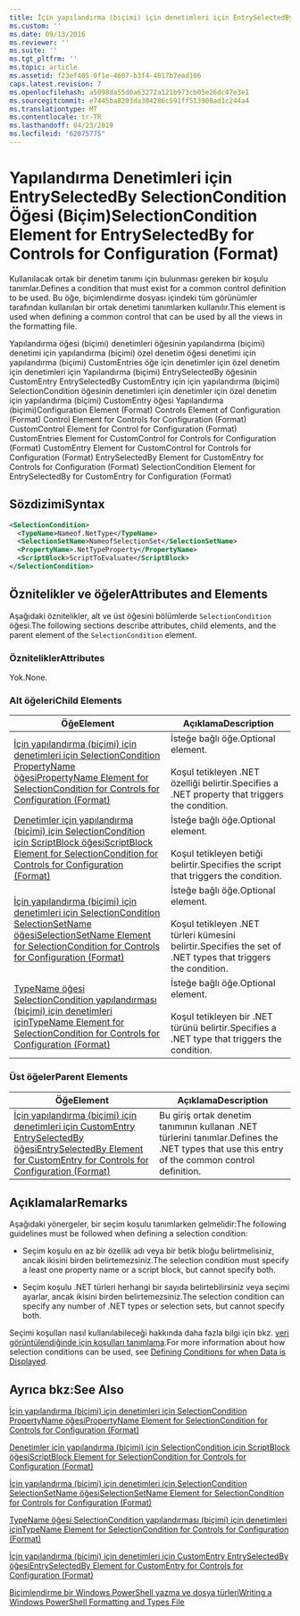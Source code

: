 ```yaml
---
title: İçin yapılandırma (biçimi) için denetimleri için EntrySelectedBy SelectionCondition öğesi | Microsoft Docs
ms.custom: ''
ms.date: 09/13/2016
ms.reviewer: ''
ms.suite: ''
ms.tgt_pltfrm: ''
ms.topic: article
ms.assetid: f23ef405-0f1e-4607-b3f4-4017b7ead106
caps.latest.revision: 7
ms.openlocfilehash: a5098da55d0a63272a121b973cb05e26dc47e3e1
ms.sourcegitcommit: e7445ba8203da304286c591ff513900ad1c244a4
ms.translationtype: MT
ms.contentlocale: tr-TR
ms.lasthandoff: 04/23/2019
ms.locfileid: "62075775"
---
```

# <a name="selectioncondition-element-for-entryselectedby-for-controls-for-configuration-format"></a><span data-ttu-id="fa982-102">Yapılandırma Denetimleri için EntrySelectedBy SelectionCondition Öğesi (Biçim)</span><span class="sxs-lookup"><span data-stu-id="fa982-102">SelectionCondition Element for EntrySelectedBy for Controls for Configuration (Format)</span></span>

<span data-ttu-id="fa982-103">Kullanılacak ortak bir denetim tanımı için bulunması gereken bir koşulu tanımlar.</span><span class="sxs-lookup"><span data-stu-id="fa982-103">Defines a condition that must exist for a common control definition to be used.</span></span> <span data-ttu-id="fa982-104">Bu öğe, biçimlendirme dosyası içindeki tüm görünümler tarafından kullanılan bir ortak denetimi tanımlarken kullanılır.</span><span class="sxs-lookup"><span data-stu-id="fa982-104">This element is used when defining a common control that can be used by all the views in the formatting file.</span></span>

<span data-ttu-id="fa982-105">Yapılandırma öğesi (biçimi) denetimleri öğesinin yapılandırma (biçimi) denetimi için yapılandırma (biçimi) özel denetim öğesi denetimi için yapılandırma (biçimi) CustomEntries öğe için denetimler için özel denetim için denetimleri için Yapılandırma (biçimi) EntrySelectedBy öğesinin CustomEntry EntrySelectedBy CustomEntry için için yapılandırma (biçimi) SelectionCondition öğesinin denetimleri için denetimler için özel denetim için yapılandırma (biçimi) CustomEntry öğesi Yapılandırma (biçimi)</span><span class="sxs-lookup"><span data-stu-id="fa982-105">Configuration Element (Format) Controls Element of Configuration (Format) Control Element for Controls for Configuration (Format) CustomControl Element for Control for Configuration (Format) CustomEntries Element for CustomControl for Controls for Configuration (Format) CustomEntry Element for CustomControl for Controls for Configuration (Format) EntrySelectedBy Element for CustomEntry for Controls for Configuration (Format) SelectionCondition Element for EntrySelectedBy for CustomEntry for Configuration (Format)</span></span>

## <a name="syntax"></a><span data-ttu-id="fa982-106">Sözdizimi</span><span class="sxs-lookup"><span data-stu-id="fa982-106">Syntax</span></span>

```xml
<SelectionCondition>
  <TypeName>Nameof.NetType</TypeName>
  <SelectionSetName>NameofSelectionSet</SelectionSetName>
  <PropertyName>.NetTypeProperty</PropertyName>
  <ScriptBlock>ScriptToEvaluate</ScriptBlock>
</SelectionCondition>
```

## <a name="attributes-and-elements"></a><span data-ttu-id="fa982-107">Öznitelikler ve öğeler</span><span class="sxs-lookup"><span data-stu-id="fa982-107">Attributes and Elements</span></span>

<span data-ttu-id="fa982-108">Aşağıdaki öznitelikler, alt ve üst öğesini bölümlerde `SelectionCondition` öğesi.</span><span class="sxs-lookup"><span data-stu-id="fa982-108">The following sections describe attributes, child elements, and the parent element of the `SelectionCondition` element.</span></span>

### <a name="attributes"></a><span data-ttu-id="fa982-109">Öznitelikler</span><span class="sxs-lookup"><span data-stu-id="fa982-109">Attributes</span></span>

<span data-ttu-id="fa982-110">Yok.</span><span class="sxs-lookup"><span data-stu-id="fa982-110">None.</span></span>

### <a name="child-elements"></a><span data-ttu-id="fa982-111">Alt öğeleri</span><span class="sxs-lookup"><span data-stu-id="fa982-111">Child Elements</span></span>

|<span data-ttu-id="fa982-112">Öğe</span><span class="sxs-lookup"><span data-stu-id="fa982-112">Element</span></span>|<span data-ttu-id="fa982-113">Açıklama</span><span class="sxs-lookup"><span data-stu-id="fa982-113">Description</span></span>|
|-------------|-----------------|
|[<span data-ttu-id="fa982-114">İçin yapılandırma (biçimi) için denetimleri için SelectionCondition PropertyName öğesi</span><span class="sxs-lookup"><span data-stu-id="fa982-114">PropertyName Element for SelectionCondition for Controls for Configuration (Format)</span></span>](./propertyname-element-for-selectioncondition-for-controls-for-configuration-format.md)|<span data-ttu-id="fa982-115">İsteğe bağlı öğe.</span><span class="sxs-lookup"><span data-stu-id="fa982-115">Optional element.</span></span><br /><br /> <span data-ttu-id="fa982-116">Koşul tetikleyen .NET özelliği belirtir.</span><span class="sxs-lookup"><span data-stu-id="fa982-116">Specifies a .NET property that triggers the condition.</span></span>|
|[<span data-ttu-id="fa982-117">Denetimler için yapılandırma (biçimi) için SelectionCondition için ScriptBlock öğesi</span><span class="sxs-lookup"><span data-stu-id="fa982-117">ScriptBlock Element for SelectionCondition for Controls for Configuration (Format)</span></span>](./scriptblock-element-for-selectioncondition-for-controls-for-configuration-format.md)|<span data-ttu-id="fa982-118">İsteğe bağlı öğe.</span><span class="sxs-lookup"><span data-stu-id="fa982-118">Optional element.</span></span><br /><br /> <span data-ttu-id="fa982-119">Koşul tetikleyen betiği belirtir.</span><span class="sxs-lookup"><span data-stu-id="fa982-119">Specifies the script that triggers the condition.</span></span>|
|[<span data-ttu-id="fa982-120">İçin yapılandırma (biçimi) için denetimleri için SelectionCondition SelectionSetName öğesi</span><span class="sxs-lookup"><span data-stu-id="fa982-120">SelectionSetName Element for SelectionCondition for Controls for Configuration (Format)</span></span>](./selectionsetname-element-for-selectioncondition-for-controls-for-configuration-format.md)|<span data-ttu-id="fa982-121">İsteğe bağlı öğe.</span><span class="sxs-lookup"><span data-stu-id="fa982-121">Optional element.</span></span><br /><br /> <span data-ttu-id="fa982-122">Koşul tetikleyen .NET türleri kümesini belirtir.</span><span class="sxs-lookup"><span data-stu-id="fa982-122">Specifies the set of .NET types that triggers the condition.</span></span>|
|[<span data-ttu-id="fa982-123">TypeName öğesi SelectionCondition yapılandırması (biçimi) için denetimleri için</span><span class="sxs-lookup"><span data-stu-id="fa982-123">TypeName Element for SelectionCondition for Controls for Configuration (Format)</span></span>](./typename-element-for-selectioncondition-for-controls-for-configuration-format.md)|<span data-ttu-id="fa982-124">İsteğe bağlı öğe.</span><span class="sxs-lookup"><span data-stu-id="fa982-124">Optional element.</span></span><br /><br /> <span data-ttu-id="fa982-125">Koşul tetikleyen bir .NET türünü belirtir.</span><span class="sxs-lookup"><span data-stu-id="fa982-125">Specifies a .NET type that triggers the condition.</span></span>|

### <a name="parent-elements"></a><span data-ttu-id="fa982-126">Üst öğeler</span><span class="sxs-lookup"><span data-stu-id="fa982-126">Parent Elements</span></span>

|<span data-ttu-id="fa982-127">Öğe</span><span class="sxs-lookup"><span data-stu-id="fa982-127">Element</span></span>|<span data-ttu-id="fa982-128">Açıklama</span><span class="sxs-lookup"><span data-stu-id="fa982-128">Description</span></span>|
|-------------|-----------------|
|[<span data-ttu-id="fa982-129">İçin yapılandırma (biçimi) için denetimleri için CustomEntry EntrySelectedBy öğesi</span><span class="sxs-lookup"><span data-stu-id="fa982-129">EntrySelectedBy Element for CustomEntry for Controls for Configuration (Format)</span></span>](./entryselectedby-element-for-customentry-for-controls-for-configuration-format.md)|<span data-ttu-id="fa982-130">Bu giriş ortak denetim tanımının kullanan .NET türlerini tanımlar.</span><span class="sxs-lookup"><span data-stu-id="fa982-130">Defines the .NET types that use this entry of the common control definition.</span></span>|

## <a name="remarks"></a><span data-ttu-id="fa982-131">Açıklamalar</span><span class="sxs-lookup"><span data-stu-id="fa982-131">Remarks</span></span>

<span data-ttu-id="fa982-132">Aşağıdaki yönergeler, bir seçim koşulu tanımlarken gelmelidir:</span><span class="sxs-lookup"><span data-stu-id="fa982-132">The following guidelines must be followed when defining a selection condition:</span></span>

- <span data-ttu-id="fa982-133">Seçim koşulu en az bir özellik adı veya bir betik bloğu belirtmelisiniz, ancak ikisini birden belirtemezsiniz.</span><span class="sxs-lookup"><span data-stu-id="fa982-133">The selection condition must specify a least one property name or a script block, but cannot specify both.</span></span>

- <span data-ttu-id="fa982-134">Seçim koşulu .NET türleri herhangi bir sayıda belirtebilirsiniz veya seçimi ayarlar, ancak ikisini birden belirtemezsiniz.</span><span class="sxs-lookup"><span data-stu-id="fa982-134">The selection condition can specify any number of .NET types or selection sets, but cannot specify both.</span></span>

<span data-ttu-id="fa982-135">Seçimi koşulları nasıl kullanılabileceği hakkında daha fazla bilgi için bkz. [veri görüntülendiğinde için koşulları tanımlama](./defining-conditions-for-displaying-data.md).</span><span class="sxs-lookup"><span data-stu-id="fa982-135">For more information about how selection conditions can be used, see [Defining Conditions for when Data is Displayed](./defining-conditions-for-displaying-data.md).</span></span>

## <a name="see-also"></a><span data-ttu-id="fa982-136">Ayrıca bkz:</span><span class="sxs-lookup"><span data-stu-id="fa982-136">See Also</span></span>

[<span data-ttu-id="fa982-137">İçin yapılandırma (biçimi) için denetimleri için SelectionCondition PropertyName öğesi</span><span class="sxs-lookup"><span data-stu-id="fa982-137">PropertyName Element for SelectionCondition for Controls for Configuration (Format)</span></span>](./propertyname-element-for-selectioncondition-for-controls-for-configuration-format.md)

[<span data-ttu-id="fa982-138">Denetimler için yapılandırma (biçimi) için SelectionCondition için ScriptBlock öğesi</span><span class="sxs-lookup"><span data-stu-id="fa982-138">ScriptBlock Element for SelectionCondition for Controls for Configuration (Format)</span></span>](./scriptblock-element-for-selectioncondition-for-controls-for-configuration-format.md)

[<span data-ttu-id="fa982-139">İçin yapılandırma (biçimi) için denetimleri için SelectionCondition SelectionSetName öğesi</span><span class="sxs-lookup"><span data-stu-id="fa982-139">SelectionSetName Element for SelectionCondition for Controls for Configuration (Format)</span></span>](./selectionsetname-element-for-selectioncondition-for-controls-for-configuration-format.md)

[<span data-ttu-id="fa982-140">TypeName öğesi SelectionCondition yapılandırması (biçimi) için denetimleri için</span><span class="sxs-lookup"><span data-stu-id="fa982-140">TypeName Element for SelectionCondition for Controls for Configuration (Format)</span></span>](./typename-element-for-selectioncondition-for-controls-for-configuration-format.md)

[<span data-ttu-id="fa982-141">İçin yapılandırma (biçimi) için denetimleri için CustomEntry EntrySelectedBy öğesi</span><span class="sxs-lookup"><span data-stu-id="fa982-141">EntrySelectedBy Element for CustomEntry for Controls for Configuration (Format)</span></span>](./entryselectedby-element-for-customentry-for-controls-for-configuration-format.md)

[<span data-ttu-id="fa982-142">Biçimlendirme bir Windows PowerShell yazma ve dosya türleri</span><span class="sxs-lookup"><span data-stu-id="fa982-142">Writing a Windows PowerShell Formatting and Types File</span></span>](./writing-a-powershell-formatting-file.md)
